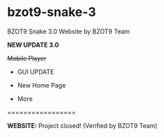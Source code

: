 # bzot9-snake-3
BZOT9 Snake 3.0 Website by BZOT9 Team

**NEW UPDATE 3.0**

~~Mobile Player~~

- GUI UPDATE

- New Home Page

- More

=================

**WEBSITE:** 
Project closed!
(Verified by BZOT9 Team)
